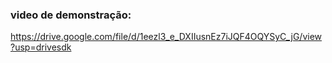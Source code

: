 ### video de demonstração:
https://drive.google.com/file/d/1eezl3_e_DXIIusnEz7iJQF4OQYSyC_jG/view?usp=drivesdk
